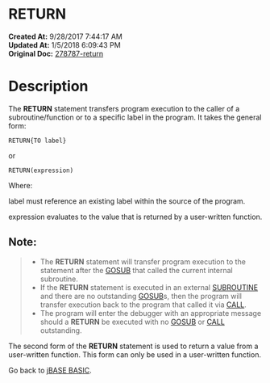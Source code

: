 # RETURN

**Created At:** 9/28/2017 7:44:17 AM  
**Updated At:** 1/5/2018 6:09:43 PM  
**Original Doc:** [278787-return](https://docs.jbase.com/36868-jbase-basic/278787-return)  


# Description

The **RETURN** statement transfers program execution to the caller of a subroutine/function or to a specific label in the program. It takes the general form:

```
RETURN{TO label}
```

or

```
RETURN(expression)
```

Where:

label must reference an existing label within the source of the program.

expression evaluates to the value that is returned by a user-written function.

## Note:


> - The **RETURN** statement will transfer program execution to the statement after the [GOSUB](276075-gosub) that called the current internal subroutine.
> - If the **RETURN** statement is executed in an external [SUBROUTINE](284390-subroutine) and there are no outstanding [GOSUB](276075-gosub)s, then the program will transfer execution back to the program that called it via [CALL](263580-call).
> - The program will enter the debugger with an appropriate message should a **RETURN** be executed with no [GOSUB](276075-gosub) or [CALL](263580-call) outstanding.


The second form of the **RETURN** statement is used to return a value from a user-written function. This form can only be used in a user-written function.



Go back to [jBASE BASIC](263498-jbase-basic).
